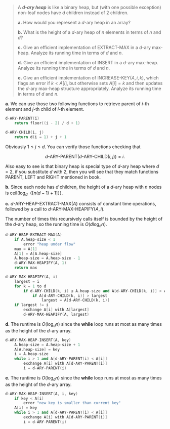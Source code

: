 > A **_$d$-ary heap_** is like a binary heap, but (with one possible exception) non-leaf nodes have $d$ children instead of $2$ children.
>
> **a.** How would you represent a $d$-ary heap in an array?
>
> **b.** What is the height of a $d$-ary heap of $n$ elements in terms of $n$ and $d$?
>
> **c.** Give an efficient implementation of $\text{EXTRACT-MAX}$ in a $d$-ary max-heap. Analyze its running time in terms of $d$ and $n$.
>
> **d.** Give an efficient implementation of $\text{INSERT}$ in a $d$-ary max-heap. Analyze its running time in terms of $d$ and $n$.
>
> **e.** Give an efficient implementation of $\text{INCREASE-KEY}(A, i, k)$, which flags an error if $k < A[i]$, but otherwise sets $A[i] = k$ and then updates the $d$-ary max-heap structure appropriately. Analyze its running time in terms of $d$ and $n$.

**a.** We can use those two following functions to retrieve parent of $i$-th element and $j$-th child of $i$-th element.

```cpp
d-ARY-PARENT(i)
    return floor((i - 2) / d + 1)
```

```cpp
d-ARY-CHILD(i, j)
    return d(i − 1) + j + 1
```

Obviously $1 \le j \le d$. You can verify those functions checking that

$$d\text{-ARY-PARENT}(d\text{-ARY-CHILD}(i, j)) = i.$$

Also easy to see is that binary heap is special type of $d$-ary heap where $d = 2$, if you substitute $d$ with $2$, then you will see that they match functions $\text{PARENT}$, $\text{LEFT}$ and $\text{RIGHT}$ mentioned in book.

**b.** Since each node has $d$ children, the height of a $d$-ary heap with $n$ nodes is ceil($\log_d （[n(d-1)+1]）$).

**c.** $d\text{-ARY-HEAP-EXTRACT-MAX}(A)$ consists of constant time operations, followed by a call to $d\text{-ARY-MAX-HEAPIFY}(A, i)$.

The number of times this recursively calls itself is bounded by the height of the $d$-ary heap, so the running time is $O(d\log_d n)$.

```cpp
d-ARY-HEAP-EXTRACT-MAX(A)
    if A.heap-size < 1
        error "heap under flow"
    max = A[1]
    A[1] = A[A.heap-size]
    A.heap-size = A.heap-size - 1
    d-ARY-MAX-HEAPIFY(A, 1)
    return max
```

```cpp
d-ARY-MAX-HEAPIFY(A, i)
    largest = i
    for k = 1 to d
        if d-ARY-CHILD(k, i) ≤ A.heap-size and A[d-ARY-CHILD(k, i)] > A[i]
            if A[d-ARY-CHILD(k, i)] > largest
                largest = A[d-ARY-CHILD(k, i)]
    if largest != i
        exchange A[i] with A[largest]
        d-ARY-MAX-HEAPIFY(A, largest)
```

**d.** The runtime is $O(\log_d n)$ since the **while** loop runs at most as many times as the height of the $d$-ary array.

```cpp
d-ARY-MAX-HEAP-INSERT(A, key)
    A.heap-size = A.heap-size + 1
    A[A.heap-size] = key
    i = A.heap-size
    while i > 1 and A[d-ARY-PARENT(i) < A[i]]
        exchange A[i] with A[d-ARY-PARENT(i)]
        i = d-ARY-PARENT(i)
```

**e.** The runtime is $O(\log_d n)$ since the **while** loop runs at most as many times as the height of the $d$-ary array.

```cpp
d-ARY-MAX-HEAP-INSERT(A, i, key)
    if key < A[i]
        error "new key is smaller than current key"
    A[i] = key
    while i > 1 and A[d-ARY-PARENT(i) < A[i]]
        exchange A[i] with A[d-ARY-PARENT(i)]
        i = d-ARY-PARENT(i)
```
